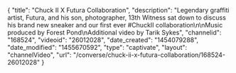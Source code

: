{
    "title": "Chuck II X Futura Collaboration",
    "description": "Legendary graffiti artist, Futura, and his son, photographer, 13th Witness sat down to discuss his brand new sneaker and our first ever #ChuckII collaboration\n\nMusic produced by Forest Pond\nAdditional video by Tarik Sykes",
    "channelid": "168524",
    "videoid": "26012028",
    "date_created": "1454079288",
    "date_modified": "1455670592",
    "type": "captivate",
    "layout": "channelVideo",
    "url": "\/converse\/chuck-ii-x-futura-collaboration\/168524-26012028"
}